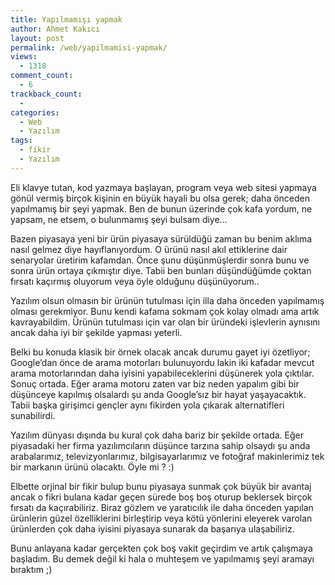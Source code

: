 ```yaml
---
title: Yapılmamışı yapmak
author: Ahmet Kakıcı
layout: post
permalink: /web/yapilmamisi-yapmak/
views:
  - 1318
comment_count:
  - 6
trackback_count:
  - 
categories:
  - Web
  - Yazılım
tags:
  - fikir
  - Yazılım
---
```

Eli klavye tutan, kod yazmaya başlayan, program veya web sitesi yapmaya gönül vermiş birçok kişinin en büyük hayali bu olsa gerek; daha önceden yapılmamış bir şeyi yapmak. Ben de bunun üzerinde çok kafa yordum, ne yapsam, ne etsem, o bulunmamış şeyi bulsam diye&#8230;

Bazen piyasaya yeni bir ürün piyasaya sürüldüğü zaman bu benim aklıma nasıl gelmez diye hayıflanıyordum. O ürünü nasıl akıl ettiklerine dair senaryolar üretirim kafamdan. Önce şunu düşünmüşlerdir sonra bunu ve sonra ürün ortaya çıkmıştır diye. Tabii ben bunları düşündüğümde çoktan fırsatı kaçırmış oluyorum veya öyle olduğunu düşünüyorum..

<!--more-->

Yazılım olsun olmasın bir ürünün tutulması için illa daha önceden yapılmamış olması gerekmiyor. Bunu kendi kafama sokmam çok kolay olmadı ama artık kavrayabildim. Ürünün tutulması için var olan bir üründeki işlevlerin aynısını ancak daha iyi bir şekilde yapması yeterli.

Belki bu konuda klasik bir örnek olacak ancak durumu gayet iyi özetliyor; Google&#8217;dan önce de arama motorları bulunuyordu lakin iki kafadar mevcut arama motorlarından daha iyisini yapabileceklerini düşünerek yola çıktılar. Sonuç ortada. Eğer arama motoru zaten var biz neden yapalım gibi bir düşünceye kapılmış olsalardı şu anda Google&#8217;sız bir hayat yaşayacaktık. Tabii başka girişimci gençler aynı fikirden yola çıkarak alternatifleri sunabilirdi.

Yazılım dünyası dışında bu kural çok daha bariz bir şekilde ortada. Eğer piyasadaki her firma yazılımcıların düşünce tarzına sahip olsaydı şu anda arabalarımız, televizyonlarımız, bilgisayarlarımız ve fotoğraf makinlerimiz tek bir markanın ürünü olacaktı. Öyle mi ? :)

Elbette orjinal bir fikir bulup bunu piyasaya sunmak çok büyük bir avantaj ancak o fikri bulana kadar geçen sürede boş boş oturup beklersek birçok fırsatı da kaçırabiliriz. Biraz gözlem ve yaratıcılık ile daha önceden yapılan ürünlerin güzel özelliklerini birleştirip veya kötü yönlerini eleyerek varolan ürünlerden çok daha iyisini piyasaya sunarak da başarıya ulaşabiliriz.

Bunu anlayana kadar gerçekten çok boş vakit geçirdim ve artık çalışmaya başladım. Bu demek değil ki hala o muhteşem ve yapılmamış şeyi aramayı bıraktım ;)